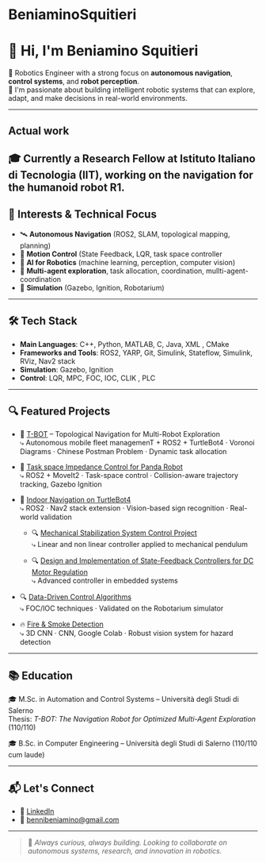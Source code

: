  # BeniaminoSquitieri

# 👋 Hi, I'm Beniamino Squitieri

🤖 Robotics Engineer with a strong focus on **autonomous navigation**, **control systems**, and **robot perception**.  
🚀 I'm passionate about building intelligent robotic systems that can explore, adapt, and make decisions in real-world environments.

---
## Actual work

🎓 Currently a **Research Fellow at Istituto Italiano di Tecnologia (IIT)**, working on the navigation for the humanoid robot **R1**.  
---

## 🧠 Interests & Technical Focus

- 🛰️ **Autonomous Navigation** (ROS2, SLAM, topological mapping, planning)
- 🧭 **Motion Control** (State Feedback, LQR, task space controller
- 🧠 **AI for Robotics** (machine learning, perception, computer vision)
- 🤝 **Multi-agent exploration**, task allocation, coordination, mullti-agent-coordination
- 🧪 **Simulation** (Gazebo, Ignition, Robotarium)

---

## 🛠 Tech Stack

- **Main Languages**: C++, Python, MATLAB, C, Java, XML , CMake
- **Frameworks and Tools**: ROS2, YARP, Git, Simulink, Stateflow, Simulink, RViz, Nav2 stack
- **Simulation**: Gazebo, Ignition
- **Control**: LQR, MPC, FOC, IOC, CLIK , PLC 
---

## 🔍 Featured Projects

- 🧭 [T-BOT](#) – Topological Navigation for Multi-Robot Exploration  
  ⤷ Autonomous mobile fleet managemenT + ROS2 + TurtleBot4 · Voronoi Diagrams · Chinese Postman Problem · Dynamic task allocation

- 🦾 [Task space Impedance Control for Panda Robot](#)  
  ⤷ ROS2 + MoveIt2 · Task-space control · Collision-aware trajectory tracking, Gazebo Ignition

- 🚧 [Indoor Navigation on TurtleBot4](#)  
  ⤷ ROS2 · Nav2 stack extension · Vision-based sign recognition · Real-world validation
  
  - 🔍 [Mechanical Stabilization System Control Project](#)  
  ⤷ Linear and non linear controller applied to mechanical pendulum 

  - 🔍 [Design and Implementation of State-Feedback Controllers for DC Motor Regulation](#)  
  ⤷ Advanced controller in embedded systems

- 🔍 [Data-Driven Control Algorithms](#)  
  ⤷ FOC/IOC techniques · Validated on the Robotarium simulator
  
- 🔥 [Fire & Smoke Detection](#)  
  ⤷ 3D CNN · CNN, Google Colab · Robust vision system for hazard detection

---

## 📚 Education

🎓 M.Sc. in Automation and Control Systems – Università degli Studi di Salerno  
Thesis: *T-BOT: The Navigation Robot for Optimized Multi-Agent Exploration* (110/110)

🎓 B.Sc. in Computer Engineering – Università degli Studi di Salerno (110/110 cum laude)

---

## 📬 Let's Connect

- 💼 [LinkedIn]([https://www.linkedin.com/in/beniamino-squitieri](https://www.linkedin.com/in/beniamino-squitieri-b25784233/?originalSubdomain=it)/)  
- 📧 bennibeniamino@gmail.com  

---

> 🚀 *Always curious, always building. Looking to collaborate on autonomous systems, research, and innovation in robotics.*

